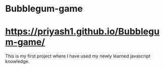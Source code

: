 # Bubblegum-game
# https://priyash1.github.io/Bubblegum-game/

This is my first project where I have used my newly learned javascript knowledge.
